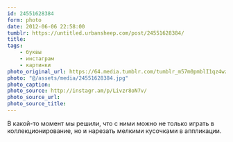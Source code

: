```yaml
---
id: 24551628384
form: photo
date: 2012-06-06 22:58:00
tumblr: https://untitled.urbansheep.com/post/24551628384/
title:
tags:
    - буквы
    - инстаграм
    - картинки
photo_original_url: https://64.media.tumblr.com/tumblr_m57m0pmblI1qz4wzio1_640.jpg
photo: "@/assets/media/24551628384.jpg"
photo_caption:
photo_source: http://instagr.am/p/Livzr8oN7v/
photo_source_url:
photo_source_title:
---
```


<p>В какой-то момент мы решили, что с ними можно не только играть в коллекционирование, но и нарезать мелкими кусочками в аппликации.</p>
